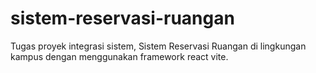 # sistem-reservasi-ruangan
Tugas proyek integrasi sistem, Sistem Reservasi Ruangan di lingkungan kampus dengan menggunakan framework react vite.
